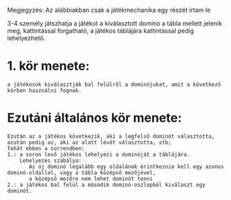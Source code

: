 Megjegyzés: Az alábbiakban csak a játékmechanika egy részét írtam le

3-4 személy játszhatja a játékot
a kiválasztott dominó a tábla mellett jelenik meg, kattintással forgatható, 
a játékos táblájára kattintással pedig lehelyezhető.

# 1. kör menete:
    a játékosok kiválasztják bal felülről a dominójukat, amit a következő körben használni fognak.
# Ezutáni általános kör menete:
    Ezután az a játékos következik, aki a legfelső dominót választotta, azután pedig az, aki az alatt lévőt választotta, stb;
    Tehát ebben a sorrendben:
    1.: a soron levő játékos lehelyezi a dominóját a táblájára. 
        Lehelyezés szabálya:
           Az új dominó legalább egy oldalának érintkeznie kell egy azonos dominó-oldallal, vagy a tábla középső mezőjével,
           a középső mezőre nem lehet dominót tenni
    2.: a játékos bal felül a második dominó-oszlopból kiválaszt egy dominót.
